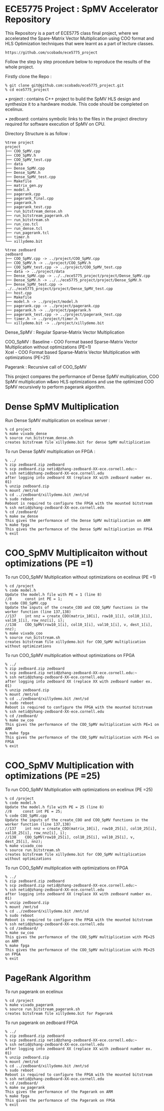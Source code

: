 # ECE5775 Project : SpMV Accelerator Repository
This Repository is a part of ECE5775 class final project, where we accelerated the Spare-Matrix Vector Multiplication using COO format and HLS Optimization techniques that were learnt as a part of lecture classes.

```
https://github.com/scobado/ece5775_project
```

Follow the step by step procedure below to reproduce the results of the whole project.

Firstly clone the Repo :
```
% git clone git@github.com:scobado/ece5775_project.git
% cd ece5775_project 
```
• project : contains C++ project to build the SpMV HLS design and synthesize
it to a hardware module. This code should be completed on ecelinux.

• zedboard: contains symbolic links to the files in the project directory required for
software execution of SpMV on CPU.

Directory Structure is as follow :
```
%tree project
project
├── COO_SpMV.cpp
├── COO_SpMV.h
├── COO_SpMV_test.cpp
├── data
├── Dense_SpMV.cpp
├── Dense_SpMV.h
├── Dense_SpMV_test.cpp
├── Makefile
├── matrix_gen.py
├── model.h
├── pagerank.cpp
├── pagerank_final.cpp
├── pagerank.h
├── pagerank_test.cpp
├── run_bitstream_dense.sh
├── run_bitstream_pagerank.sh
├── run_bitstream.sh
├── run_coo.tcl
├── run_dense.tcl
├── run_pagerank.tcl
├── timer.h
└── xillydemo.bit

%tree zedboard
zedboard
├── COO_SpMV.cpp -> ../project/COO_SpMV.cpp
├── COO_SpMV.h -> ../project/COO_SpMV.h
├── COO_SpMV_test.cpp -> ../project/COO_SpMV_test.cpp
├── data -> ../project/data
├── Dense_SpMV.cpp -> ../../ece5775_project/project/Dense_SpMV.cpp
├── Dense_SpMV.h -> ../../ece5775_project/project/Dense_SpMV.h
├── Dense_SpMV_test.cpp -> ../../ece5775_project/project/Dense_SpMV_test.cpp
├── host.cpp
├── Makefile
├── model.h -> ../project/model.h
├── pagerank.cpp -> ../project/pagerank.cpp
├── pagerank.h -> ../project/pagerank.h
├── pagerank_test.cpp -> ../project/pagerank_test.cpp
├── timer.h -> ../project/timer.h
└── xillydemo.bit -> ../project/xillydemo.bit
```

Dense_SpMV : Regular Sparse-Matrix Vector Multiplication

COO_SpMV   : Baseline - COO Format based Sparse-Matrix Vector Multiplication without optimizations (PE=1) <br>
             Xcel     - COO Format based Sparse-Matrix Vector Multiplication with optimizations    (PE=25) <br>
             
Pagerank   : Recursive call of COO_SpMV 

This project compares the performance of Dense SpMV multiplication, COO SpMV multiplication w&wo HLS optimizations and use the optimized COO SpMV recursively to perform pagerank algorithm.

# Dense SpMV Multiplication

Run Dense SpMV multiplication on ecelinux server :
```
% cd project
% make vivado_dense
% source run_bitstream_dense.sh  
creates bitstream file xillydemo.bit for dense SpMV multiplication
```
To run Dense SpMV multiplication on FPGA :
```
% ../
% zip zedboard.zip zedboard
% scp zedboard.zip netid@zhang-zedboard-XX-ece.cornell.edu:~ 
% ssh netid@zhang-zedboard-XX-ece.cornell.edu
after logging into zedboard XX (replace XX with zedboard number ex. 01)
% unzip zedboard.zip
% mount /mnt/sd
% cd ../zedboard/xillydemo.bit /mnt/sd
% sudo reboot
Reboot is required to configure the FPGA with the mounted bitstream
% ssh netid@zhang-zedboard-XX-ece.cornell.edu
% cd /zedboard/
% make sw_dense
This gives the performance of the Dense SpMV multiplication on ARM
% make fpga
This gives the performance of the Dense SpMV multiplication on FPGA
% exit
```
# COO_SpMV Multiplicaiton without optimizations (PE =1)

To run COO_SpMV Multiplication without optimizations on ecelinux (PE =1)
```
% cd /project
% code model.h
Update the model.h file with PE = 1 (line 8)
//8      const int PE = 1;
% code COO_SpMV.cpp
Update the inputs of the create_COO and COO_SpMV functions in the worker function (line 137,138)
//137    int nnz = create_COO(matrix_10[i], row10_1[i], col10_1[i], val10_1[i], row_nnz[i], i);
//138    COO_SpMV(row10_1[i], col10_1[i], val10_1[i], v, dest_1[i], nnz);
% make vivado_coo
% source run_bitstream.sh
creates bitstream file xillydemo.bit for COO_SpMV multiplication without optimizations
```
To run COO_SpMV multiplication without optimizations on FPGA
```
% ../
% zip zedboard.zip zedboard
% scp zedboard.zip netid@zhang-zedboard-XX-ece.cornell.edu:~ 
% ssh netid@zhang-zedboard-XX-ece.cornell.edu
after logging into zedboard XX (replace XX with zedboard number ex. 01)
% unzip zedboard.zip
% mount /mnt/sd
% cd ../zedboard/xillydemo.bit /mnt/sd
% sudo reboot
Reboot is required to configure the FPGA with the mounted bitstream
% ssh netid@zhang-zedboard-XX-ece.cornell.edu
% cd /zedboard/
% make sw_coo
This gives the performance of the COO_SpMV multiplication with PE=1 on ARM
% make fpga
This gives the performance of the COO_SpMV multiplication with PE=1 on FPGA
% exit
```
# COO_SpMV Multiplication with optimizations (PE =25)

To run COO_SpMV Multiplication with optimizations on ecelinux (PE =25)
```
% cd /project
% code model.h
Update the model.h file with PE = 25 (line 8)
//8     const int PE = 25;
% code COO_SpMV.cpp
Update the inputs of the create_COO and COO_SpMV functions in the worker function (line 137,138)
//137    int nnz = create_COO(matrix_10[i], row10_25[i], col10_25[i], val10_25[i], row_nnz[i], i);
//138    COO_SpMV(row10_25[i], col10_25[i], val10_25[i], v, dest_25[i], nnz);
% make vivado_coo
% source run_bitstream.sh
creates bitstream file xillydemo.bit for COO_SpMV multiplication without optimizations
```

To run COO_SpMV multiplication with optimizations on FPGA
```
% ../
% zip zedboard.zip zedboard
% scp zedboard.zip netid@zhang-zedboard-XX-ece.cornell.edu:~ 
% ssh netid@zhang-zedboard-XX-ece.cornell.edu
after logging into zedboard XX (replace XX with zedboard number ex. 01)
% unzip zedboard.zip
% mount /mnt/sd
% cd ../zedboard/xillydemo.bit /mnt/sd
% sudo reboot
Reboot is required to configure the FPGA with the mounted bitstream
% ssh netid@zhang-zedboard-XX-ece.cornell.edu
% cd /zedboard/
% make sw_coo
This gives the performance of the COO_SpMV multiplication with PE=25 on ARM
% make fpga
This gives the performance of the COO_SpMV multiplication with PE=25 on FPGA
% exit
```

# PageRank Algorithm

To run pagerank on ecelinux
```
% cd /project
% make vivado_pagerank
% source run_bitstream_pagerank.sh
creates bitstream file xillydemo.bit for Pagerank
```

To run pagerank on zedboard FPGA
```
% ../
% zip zedboard.zip zedboard
% scp zedboard.zip netid@zhang-zedboard-XX-ece.cornell.edu:~ 
% ssh netid@zhang-zedboard-XX-ece.cornell.edu
after logging into zedboard XX (replace XX with zedboard number ex. 01)
% unzip zedboard.zip
% mount /mnt/sd
% cd ../zedboard/xillydemo.bit /mnt/sd
% sudo reboot
Reboot is required to configure the FPGA with the mounted bitstream
% ssh netid@zhang-zedboard-XX-ece.cornell.edu
% cd /zedboard/
% make sw_pagerank
This gives the performance of the Pagerank on ARM
% make fpga
This gives the performance of the Pagerank on FPGA
% exit
```
